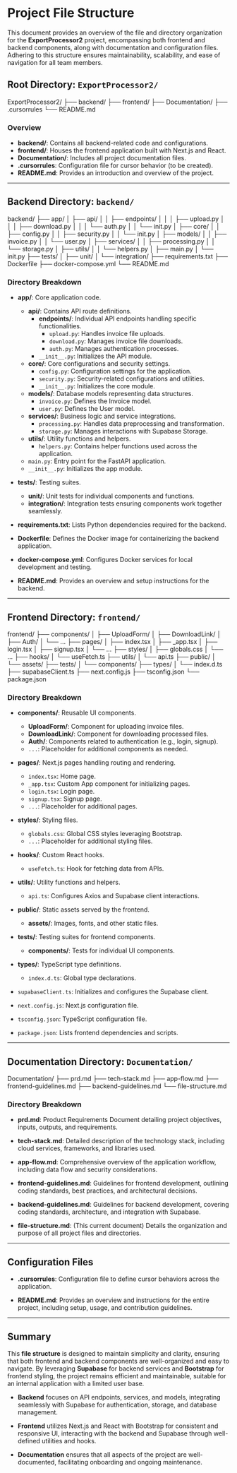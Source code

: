 # Project File Structure

This document provides an overview of the file and directory organization for the **ExportProcessor2** project, encompassing both frontend and backend components, along with documentation and configuration files. Adhering to this structure ensures maintainability, scalability, and ease of navigation for all team members.

## Root Directory: `ExportProcessor2/`

ExportProcessor2/ 
├── backend/ 
├── frontend/ 
├── Documentation/ 
├── .cursorrules 
└── README.md


### Overview

- **backend/**: Contains all backend-related code and configurations.
- **frontend/**: Houses the frontend application built with Next.js and React.
- **Documentation/**: Includes all project documentation files.
- **.cursorrules**: Configuration file for cursor behavior (to be created).
- **README.md**: Provides an introduction and overview of the project.

---

## Backend Directory: `backend/`

backend/ 
├── app/ 
│ ├── api/ 
│ │ ├── endpoints/ 
│ │ │ ├── upload.py 
│ │ │ ├── download.py 
│ │ │ └── auth.py 
│ │ └── init.py 
│ ├── core/ 
│ │ ├── config.py 
│ │ ├── security.py 
│ │ └── init.py 
│ ├── models/ 
│ │ ├── invoice.py 
│ │ └── user.py 
│ ├── services/ 
│ │ ├── processing.py 
│ │ └── storage.py 
│ ├── utils/ 
│ │ └── helpers.py 
│ ├── main.py 
│ └── init.py 
├── tests/ 
│ ├── unit/ 
│ └── integration/ 
├── requirements.txt 
├── Dockerfile 
├── docker-compose.yml 
└── README.md


### Directory Breakdown

- **app/**: Core application code.
  - **api/**: Contains API route definitions.
    - **endpoints/**: Individual API endpoints handling specific functionalities.
      - `upload.py`: Handles invoice file uploads.
      - `download.py`: Manages invoice file downloads.
      - `auth.py`: Manages authentication processes.
    - `__init__.py`: Initializes the API module.
  - **core/**: Core configurations and security settings.
    - `config.py`: Configuration settings for the application.
    - `security.py`: Security-related configurations and utilities.
    - `__init__.py`: Initializes the core module.
  - **models/**: Database models representing data structures.
    - `invoice.py`: Defines the Invoice model.
    - `user.py`: Defines the User model.
  - **services/**: Business logic and service integrations.
    - `processing.py`: Handles data preprocessing and transformation.
    - `storage.py`: Manages interactions with Supabase Storage.
  - **utils/**: Utility functions and helpers.
    - `helpers.py`: Contains helper functions used across the application.
  - `main.py`: Entry point for the FastAPI application.
  - `__init__.py`: Initializes the app module.
  
- **tests/**: Testing suites.
  - **unit/**: Unit tests for individual components and functions.
  - **integration/**: Integration tests ensuring components work together seamlessly.
  
- **requirements.txt**: Lists Python dependencies required for the backend.
  
- **Dockerfile**: Defines the Docker image for containerizing the backend application.
  
- **docker-compose.yml**: Configures Docker services for local development and testing.
  
- **README.md**: Provides an overview and setup instructions for the backend.

---

## Frontend Directory: `frontend/`

frontend/ 
├── components/ 
│ ├── UploadForm/ 
│ ├── DownloadLink/ 
│ ├── Auth/ 
│ └── ... 
├── pages/ 
│ ├── index.tsx 
│ ├── _app.tsx 
│ ├── login.tsx 
│ ├── signup.tsx 
│ └── ... 
├── styles/ 
│ ├── globals.css 
│ └── ... 
├── hooks/ 
│ └── useFetch.ts 
├── utils/ 
│ └── api.ts 
├── public/ 
│ └── assets/ 
├── tests/ 
│ └── components/ 
├── types/ 
│ └── index.d.ts 
├── supabaseClient.ts 
├── next.config.js 
├── tsconfig.json 
└── package.json


### Directory Breakdown

- **components/**: Reusable UI components.
  - **UploadForm/**: Component for uploading invoice files.
  - **DownloadLink/**: Component for downloading processed files.
  - **Auth/**: Components related to authentication (e.g., login, signup).
  - `...`: Placeholder for additional components as needed.
  
- **pages/**: Next.js pages handling routing and rendering.
  - `index.tsx`: Home page.
  - `_app.tsx`: Custom App component for initializing pages.
  - `login.tsx`: Login page.
  - `signup.tsx`: Signup page.
  - `...`: Placeholder for additional pages.
  
- **styles/**: Styling files.
  - `globals.css`: Global CSS styles leveraging Bootstrap.
  - `...`: Placeholder for additional styling files.
  
- **hooks/**: Custom React hooks.
  - `useFetch.ts`: Hook for fetching data from APIs.
  
- **utils/**: Utility functions and helpers.
  - `api.ts`: Configures Axios and Supabase client interactions.
  
- **public/**: Static assets served by the frontend.
  - **assets/**: Images, fonts, and other static files.
  
- **tests/**: Testing suites for frontend components.
  - **components/**: Tests for individual UI components.
  
- **types/**: TypeScript type definitions.
  - `index.d.ts`: Global type declarations.
  
- `supabaseClient.ts`: Initializes and configures the Supabase client.
  
- `next.config.js`: Next.js configuration file.
  
- `tsconfig.json`: TypeScript configuration file.
  
- `package.json`: Lists frontend dependencies and scripts.

---

## Documentation Directory: `Documentation/`

Documentation/ 
├── prd.md 
├── tech-stack.md 
├── app-flow.md 
├── frontend-guidelines.md 
├── backend-guidelines.md 
└── file-structure.md


### Directory Breakdown

- **prd.md**: Product Requirements Document detailing project objectives, inputs, outputs, and requirements.
  
- **tech-stack.md**: Detailed description of the technology stack, including cloud services, frameworks, and libraries used.
  
- **app-flow.md**: Comprehensive overview of the application workflow, including data flow and security considerations.
  
- **frontend-guidelines.md**: Guidelines for frontend development, outlining coding standards, best practices, and architectural decisions.
  
- **backend-guidelines.md**: Guidelines for backend development, covering coding standards, architecture, and integration with Supabase.
  
- **file-structure.md**: (This current document) Details the organization and purpose of all project files and directories.

---

## Configuration Files

- **.cursorrules**: Configuration file to define cursor behaviors across the application. 
  
- **README.md**: Provides an overview and instructions for the entire project, including setup, usage, and contribution guidelines.

---

## Summary

This **file structure** is designed to maintain simplicity and clarity, ensuring that both frontend and backend components are well-organized and easy to navigate. By leveraging **Supabase** for backend services and **Bootstrap** for frontend styling, the project remains efficient and maintainable, suitable for an internal application with a limited user base.

- **Backend** focuses on API endpoints, services, and models, integrating seamlessly with Supabase for authentication, storage, and database management.
  
- **Frontend** utilizes Next.js and React with Bootstrap for consistent and responsive UI, interacting with the backend and Supabase through well-defined utilities and hooks.
  
- **Documentation** ensures that all aspects of the project are well-documented, facilitating onboarding and ongoing maintenance.